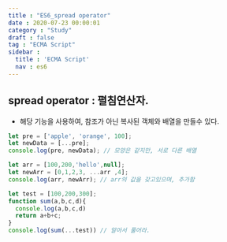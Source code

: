 ```yaml
---
title : "ES6_spread operator"
date : 2020-07-23 00:00:01
category : "Study"
draft : false
tag : "ECMA Script"
sidebar : 
  title : 'ECMA Script'
  nav : es6    
---   
```

## spread operator : 펼침연산자.
* 해당 기능을 사용하여, 참조가 아닌 복사된 객체와 배열을 만들수 있다.

```javascript
let pre = ['apple', 'orange', 100];
let newData = [...pre];
console.log(pre, newData); // 모양은 같지만, 서로 다른 배열

let arr = [100,200,'hello',null];
let newArr = [0,1,2,3, ...arr ,4];
console.log(arr, newArr); // arr의 값을 갖고있으며, 추가함

let test = [100,200,300];
function sum(a,b,c,d){
  console.log(a,b,c,d)
  return a+b+c;
}
console.log(sum(...test)) // 알아서 풀어라.
```